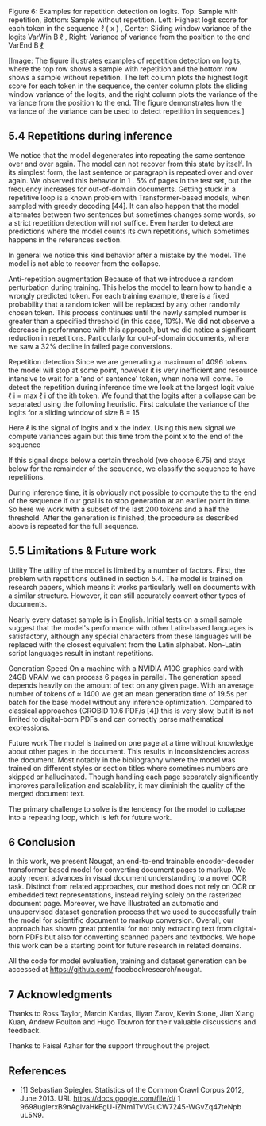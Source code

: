 Figure 6: Examples for repetition detection on logits. Top: Sample with repetition, Bottom: Sample without repetition. Left: Highest logit score for each token in the sequence ℓ ( x ) , Center: Sliding window variance of the logits VarWin B [ ℓ ]( x ) , Right: Variance of variance from the position to the end VarEnd B [ ℓ ]( x )

[Image: The figure illustrates examples of repetition detection on logits, where the top row shows a sample with repetition and the bottom row shows a sample without repetition. The left column plots the highest logit score for each token in the sequence, the center column plots the sliding window variance of the logits, and the right column plots the variance of the variance from the position to the end. The figure demonstrates how the variance of the variance can be used to detect repetition in sequences.]

## 5.4 Repetitions during inference

We notice that the model degenerates into repeating the same sentence over and over again. The model can not recover from this state by itself. In its simplest form, the last sentence or paragraph is repeated over and over again. We observed this behavior in 1 . 5% of pages in the test set, but the frequency increases for out-of-domain documents. Getting stuck in a repetitive loop is a known problem with Transformer-based models, when sampled with greedy decoding [44]. It can also happen that the model alternates between two sentences but sometimes changes some words, so a strict repetition detection will not suffice. Even harder to detect are predictions where the model counts its own repetitions, which sometimes happens in the references section.

In general we notice this kind behavior after a mistake by the model. The model is not able to recover from the collapse.

Anti-repetition augmentation Because of that we introduce a random perturbation during training. This helps the model to learn how to handle a wrongly predicted token. For each training example, there is a fixed probability that a random token will be replaced by any other randomly chosen token. This process continues until the newly sampled number is greater than a specified threshold (in this case, 10%). We did not observe a decrease in performance with this approach, but we did notice a significant reduction in repetitions. Particularly for out-of-domain documents, where we saw a 32% decline in failed page conversions.

Repetition detection Since we are generating a maximum of 4096 tokens the model will stop at some point, however it is very inefficient and resource intensive to wait for a 'end of sentence' token, when none will come. To detect the repetition during inference time we look at the largest logit value ℓ i = max ℓ i of the ith token. We found that the logits after a collapse can be separated using the following heuristic. First calculate the variance of the logits for a sliding window of size B = 15

<!-- formula-not-decoded -->

Here ℓ is the signal of logits and x the index. Using this new signal we compute variances again but this time from the point x to the end of the sequence

<!-- formula-not-decoded -->

If this signal drops below a certain threshold (we choose 6.75) and stays below for the remainder of the sequence, we classify the sequence to have repetitions.

During inference time, it is obviously not possible to compute the to the end of the sequence if our goal is to stop generation at an earlier point in time. So here we work with a subset of the last 200 tokens and a half the threshold. After the generation is finished, the procedure as described above is repeated for the full sequence.

## 5.5 Limitations &amp; Future work

Utility The utility of the model is limited by a number of factors. First, the problem with repetitions outlined in section 5.4. The model is trained on research papers, which means it works particularly well on documents with a similar structure. However, it can still accurately convert other types of documents.

Nearly every dataset sample is in English. Initial tests on a small sample suggest that the model's performance with other Latin-based languages is satisfactory, although any special characters from these languages will be replaced with the closest equivalent from the Latin alphabet. Non-Latin script languages result in instant repetitions.

Generation Speed On a machine with a NVIDIA A10G graphics card with 24GB VRAM we can process 6 pages in parallel. The generation speed depends heavily on the amount of text on any given page. With an average number of tokens of ≈ 1400 we get an mean generation time of 19.5s per batch for the base model without any inference optimization. Compared to classical approaches (GROBID 10.6 PDF/s [4]) this is very slow, but it is not limited to digital-born PDFs and can correctly parse mathematical expressions.

Future work The model is trained on one page at a time without knowledge about other pages in the document. This results in inconsistencies across the document. Most notably in the bibliography where the model was trained on different styles or section titles where sometimes numbers are skipped or hallucinated. Though handling each page separately significantly improves parallelization and scalability, it may diminish the quality of the merged document text.

The primary challenge to solve is the tendency for the model to collapse into a repeating loop, which is left for future work.

## 6 Conclusion

In this work, we present Nougat, an end-to-end trainable encoder-decoder transformer based model for converting document pages to markup. We apply recent advances in visual document understanding to a novel OCR task. Distinct from related approaches, our method does not rely on OCR or embedded text representations, instead relying solely on the rasterized document page. Moreover, we have illustrated an automatic and unsupervised dataset generation process that we used to successfully train the model for scientific document to markup conversion. Overall, our approach has shown great potential for not only extracting text from digital-born PDFs but also for converting scanned papers and textbooks. We hope this work can be a starting point for future research in related domains.

All the code for model evaluation, training and dataset generation can be accessed at https://github.com/ facebookresearch/nougat.

## 7 Acknowledgments

Thanks to Ross Taylor, Marcin Kardas, Iliyan Zarov, Kevin Stone, Jian Xiang Kuan, Andrew Poulton and Hugo Touvron for their valuable discussions and feedback.

Thanks to Faisal Azhar for the support throughout the project.

## References

- [1] Sebastian Spiegler. Statistics of the Common Crawl Corpus 2012, June 2013. URL https://docs.google.com/file/d/ 1 9698uglerxB9nAglvaHkEgU-iZNm1TvVGuCW7245-WGvZq47teNpb uL5N9.